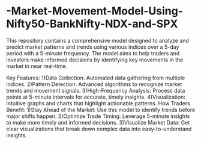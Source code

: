 # -Market-Movement-Model-Using-Nifty50-BankNifty-NDX-and-SPX

This repository contains a comprehensive model designed to analyze and predict market patterns and trends using various indices over a 5-day period with a 5-minute frequency. The model aims to help traders and investors make informed decisions by identifying key movements in the market in near real-time.

Key Features:
1)Data Collection: Automated data gathering from multiple indices.
2)Pattern Detection: Advanced algorithms to recognize market trends and movement signals.
3)High-Frequency Analysis: Process data points at 5-minute intervals for accurate, timely insights.
4)Visualization: Intuitive graphs and charts that highlight actionable patterns.
How Traders Benefit:
1)Stay Ahead of the Market: Use this model to identify trends before major shifts happen.
2)Optimize Trade Timing: Leverage 5-minute insights to make more timely and informed decisions.
3)Visualize Market Data: Get clear visualizations that break down complex data into easy-to-understand insights.
